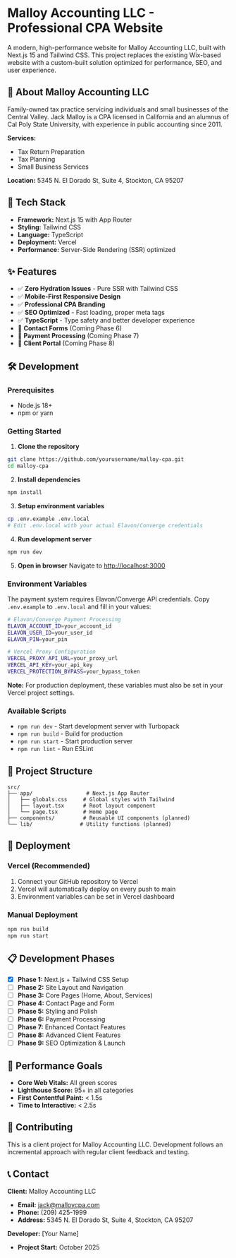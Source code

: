 # Malloy Accounting LLC - Professional CPA Website

A modern, high-performance website for Malloy Accounting LLC, built with Next.js 15 and Tailwind CSS. This project replaces the existing Wix-based website with a custom-built solution optimized for performance, SEO, and user experience.

## 🏢 About Malloy Accounting LLC

Family-owned tax practice servicing individuals and small businesses of the Central Valley. Jack Malloy is a CPA licensed in California and an alumnus of Cal Poly State University, with experience in public accounting since 2011.

**Services:**
- Tax Return Preparation
- Tax Planning  
- Small Business Services

**Location:** 5345 N. El Dorado St, Suite 4, Stockton, CA 95207

## 🚀 Tech Stack

- **Framework:** Next.js 15 with App Router
- **Styling:** Tailwind CSS
- **Language:** TypeScript
- **Deployment:** Vercel
- **Performance:** Server-Side Rendering (SSR) optimized

## ✨ Features

- ✅ **Zero Hydration Issues** - Pure SSR with Tailwind CSS
- ✅ **Mobile-First Responsive Design** 
- ✅ **Professional CPA Branding**
- ✅ **SEO Optimized** - Fast loading, proper meta tags
- ✅ **TypeScript** - Type safety and better developer experience
- 🔄 **Contact Forms** (Coming Phase 6)
- 🔄 **Payment Processing** (Coming Phase 7)
- 🔄 **Client Portal** (Coming Phase 8)

## 🛠️ Development

### Prerequisites
- Node.js 18+ 
- npm or yarn

### Getting Started

1. **Clone the repository**
```bash
git clone https://github.com/yourusername/malloy-cpa.git
cd malloy-cpa
```

2. **Install dependencies**
```bash
npm install
```

3. **Setup environment variables**
```bash
cp .env.example .env.local
# Edit .env.local with your actual Elavon/Converge credentials
```

4. **Run development server**
```bash
npm run dev
```

5. **Open in browser**
Navigate to [http://localhost:3000](http://localhost:3000)

### Environment Variables

The payment system requires Elavon/Converge API credentials. Copy `.env.example` to `.env.local` and fill in your values:

```bash
# Elavon/Converge Payment Processing
ELAVON_ACCOUNT_ID=your_account_id
ELAVON_USER_ID=your_user_id  
ELAVON_PIN=your_pin

# Vercel Proxy Configuration
VERCEL_PROXY_API_URL=your_proxy_url
VERCEL_API_KEY=your_api_key
VERCEL_PROTECTION_BYPASS=your_bypass_token
```

**Note:** For production deployment, these variables must also be set in your Vercel project settings.

### Available Scripts

- `npm run dev` - Start development server with Turbopack
- `npm run build` - Build for production
- `npm run start` - Start production server
- `npm run lint` - Run ESLint

## 📁 Project Structure

```
src/
├── app/                 # Next.js App Router
│   ├── globals.css     # Global styles with Tailwind
│   ├── layout.tsx      # Root layout component
│   └── page.tsx        # Home page
├── components/         # Reusable UI components (planned)
└── lib/               # Utility functions (planned)
```

## 🚢 Deployment

### Vercel (Recommended)
1. Connect your GitHub repository to Vercel
2. Vercel will automatically deploy on every push to main
3. Environment variables can be set in Vercel dashboard

### Manual Deployment
```bash
npm run build
npm run start
```

## 📋 Development Phases

- [x] **Phase 1:** Next.js + Tailwind CSS Setup
- [ ] **Phase 2:** Site Layout and Navigation  
- [ ] **Phase 3:** Core Pages (Home, About, Services)
- [ ] **Phase 4:** Contact Page and Form
- [ ] **Phase 5:** Styling and Polish
- [ ] **Phase 6:** Payment Processing
- [ ] **Phase 7:** Enhanced Contact Features
- [ ] **Phase 8:** Advanced Client Features
- [ ] **Phase 9:** SEO Optimization & Launch

## 🎯 Performance Goals

- **Core Web Vitals:** All green scores
- **Lighthouse Score:** 95+ in all categories
- **First Contentful Paint:** < 1.5s
- **Time to Interactive:** < 2.5s

## 🤝 Contributing

This is a client project for Malloy Accounting LLC. Development follows an incremental approach with regular client feedback and testing.

## 📞 Contact

**Client:** Malloy Accounting LLC
- **Email:** jack@malloycpa.com  
- **Phone:** (209) 425-1999
- **Address:** 5345 N. El Dorado St, Suite 4, Stockton, CA 95207

**Developer:** [Your Name]
- **Project Start:** October 2025
